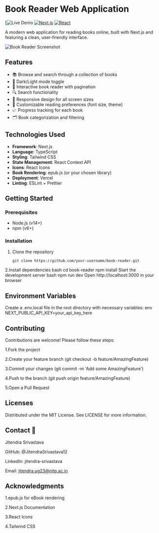 # Book Reader Web Application

[![Live Demo](https://whimsical-peony-00a6f8.netlify.app/)
[![Next.js](https://img.shields.io/badge/Next.js-000000?style=for-the-badge&logo=nextdotjs)](https://nextjs.org/)
[![React](https://img.shields.io/badge/React-20232A?style=for-the-badge&logo=react)](https://reactjs.org/)

A modern web application for reading books online, built with Next.js and featuring a clean, user-friendly interface.

![Book Reader Screenshot](./public/screenshot.png) <!-- Add actual screenshot later -->

## Features

- 📚 Browse and search through a collection of books
- 🌙 Dark/Light mode toggle
- 📖 Interactive book reader with pagination
- 🔍 Search functionality
- 📱 Responsive design for all screen sizes
- 🎨 Customizable reading preferences (font size, theme)
- 📈 Progress tracking for each book
- 🗂 Book categorization and filtering

## Technologies Used

- **Framework**: Next.js
- **Language**: TypeScript
- **Styling**: Tailwind CSS
- **State Management**: React Context API
- **Icons**: React Icons
- **Book Rendering**: epub.js (or your chosen library)
- **Deployment**: Vercel
- **Linting**: ESLint + Prettier

## Getting Started

### Prerequisites

- Node.js (v14+)
- npm (v6+)

### Installation

1. Clone the repository
   ```bash
   git clone https://github.com/your-username/book-reader.git
2.Install dependencies
bash
cd book-reader
npm install
Start the development server
bash
npm run dev
Open http://localhost:3000 in your browser

## Environment Variables
Create a .env.local file in the root directory with necessary variables:
env
NEXT_PUBLIC_API_KEY=your_api_key_here
## Contributing
Contributions are welcome! Please follow these steps:

1.Fork the project

2.Create your feature branch (git checkout -b feature/AmazingFeature)

3.Commit your changes (git commit -m 'Add some AmazingFeature')

4.Push to the branch (git push origin feature/AmazingFeature)

5.Open a Pull Request

## Licenses
Distributed under the MIT License. See LICENSE for more information.


## Contact 📧
Jitendra Srivastava

GitHub: @JitendraSrivastava12

LinkedIn: jitendra-srivastava

Email: jitendra.ug23@nitp.ac.in

## Acknowledgments
1.epub.js for eBook rendering

2.Next.js Documentation

3.React Icons

4.Tailwind CSS

